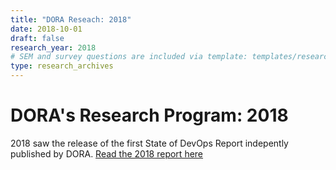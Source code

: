 ```yaml
---
title: "DORA Reseach: 2018"
date: 2018-10-01
draft: false
research_year: 2018
# SEM and survey questions are included via template: templates/research_archives/single.html, if specified in front matter. The data for survey questions can be found at data/survey_questions.json
type: research_archives
---
```


# DORA's Research Program: 2018
2018 saw the release of the first State of DevOps Report indepently published by DORA. [Read the 2018 report here](/publications/pdf/state-of-devops-2018.pdf)